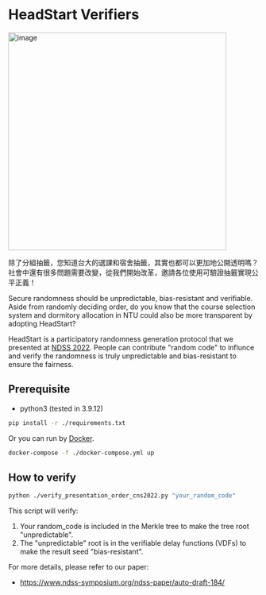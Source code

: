 # HeadStart Verifiers

<img width="439" alt="image" src="https://user-images.githubusercontent.com/12629194/167589026-52c7b5fb-2fae-4361-a02d-c69ff30c3ebe.png">

除了分組抽籤，您知道台大的選課和宿舍抽籤，其實也都可以更加地公開透明嗎？
社會中還有很多問題需要改變，從我們開始改革，邀請各位使用可驗證抽籤實現公平正義！

Secure randomness should be unpredictable, bias-resistant and verifiable.
Aside from randomly deciding order, do you know that the course selection system and dormitory allocation in NTU could also be more transparent by adopting HeadStart?

HeadStart is a participatory randomness generation protocol that we presented at [NDSS 2022](https://www.ndss-symposium.org/ndss-paper/auto-draft-184/). People can contribute "random code" to influnce and verify the randomness is truly unpredictable and bias-resistant to ensure the fairness.

## Prerequisite

- python3 (tested in 3.9.12)

```sh
pip install -r ./requirements.txt
```

Or you can run by [Docker](https://docs.docker.com/get-docker/).

```sh
docker-compose -f ./docker-compose.yml up
```

## How to verify

```sh
python ./verify_presentation_order_cns2022.py "your_random_code"
```

This script will verify:
1. Your random_code is included in the Merkle tree to make the tree root "unpredictable".
2. The "unpredictable" root is in the verifiable delay functions (VDFs) to make the result seed "bias-resistant".

For more details, please refer to our paper:
- https://www.ndss-symposium.org/ndss-paper/auto-draft-184/
